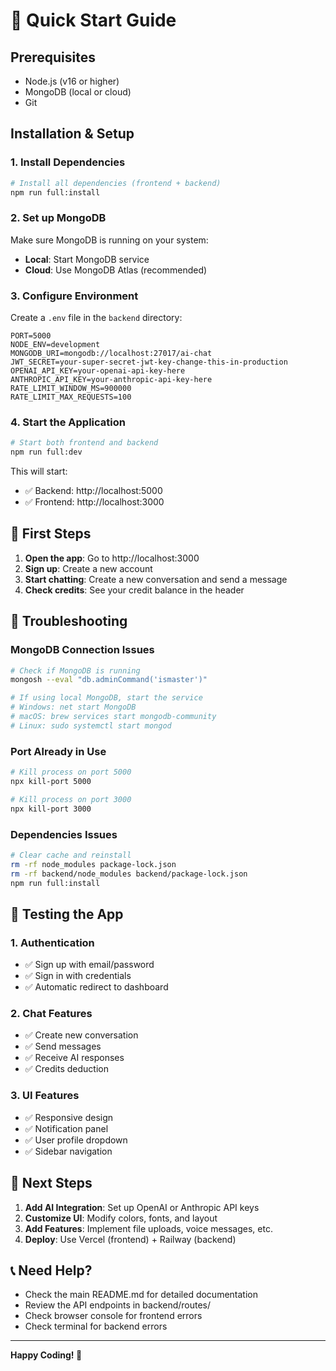 # 🚀 Quick Start Guide

## Prerequisites
- Node.js (v16 or higher)
- MongoDB (local or cloud)
- Git

## Installation & Setup

### 1. Install Dependencies
```bash
# Install all dependencies (frontend + backend)
npm run full:install
```

### 2. Set up MongoDB
Make sure MongoDB is running on your system:
- **Local**: Start MongoDB service
- **Cloud**: Use MongoDB Atlas (recommended)

### 3. Configure Environment
Create a `.env` file in the `backend` directory:
```env
PORT=5000
NODE_ENV=development
MONGODB_URI=mongodb://localhost:27017/ai-chat
JWT_SECRET=your-super-secret-jwt-key-change-this-in-production
OPENAI_API_KEY=your-openai-api-key-here
ANTHROPIC_API_KEY=your-anthropic-api-key-here
RATE_LIMIT_WINDOW_MS=900000
RATE_LIMIT_MAX_REQUESTS=100
```

### 4. Start the Application
```bash
# Start both frontend and backend
npm run full:dev
```

This will start:
- ✅ Backend: http://localhost:5000
- ✅ Frontend: http://localhost:3000

## 🎯 First Steps

1. **Open the app**: Go to http://localhost:3000
2. **Sign up**: Create a new account
3. **Start chatting**: Create a new conversation and send a message
4. **Check credits**: See your credit balance in the header

## 🔧 Troubleshooting

### MongoDB Connection Issues
```bash
# Check if MongoDB is running
mongosh --eval "db.adminCommand('ismaster')"

# If using local MongoDB, start the service
# Windows: net start MongoDB
# macOS: brew services start mongodb-community
# Linux: sudo systemctl start mongod
```

### Port Already in Use
```bash
# Kill process on port 5000
npx kill-port 5000

# Kill process on port 3000
npx kill-port 3000
```

### Dependencies Issues
```bash
# Clear cache and reinstall
rm -rf node_modules package-lock.json
rm -rf backend/node_modules backend/package-lock.json
npm run full:install
```

## 📱 Testing the App

### 1. Authentication
- ✅ Sign up with email/password
- ✅ Sign in with credentials
- ✅ Automatic redirect to dashboard

### 2. Chat Features
- ✅ Create new conversation
- ✅ Send messages
- ✅ Receive AI responses
- ✅ Credits deduction

### 3. UI Features
- ✅ Responsive design
- ✅ Notification panel
- ✅ User profile dropdown
- ✅ Sidebar navigation

## 🚀 Next Steps

1. **Add AI Integration**: Set up OpenAI or Anthropic API keys
2. **Customize UI**: Modify colors, fonts, and layout
3. **Add Features**: Implement file uploads, voice messages, etc.
4. **Deploy**: Use Vercel (frontend) + Railway (backend)

## 📞 Need Help?

- Check the main README.md for detailed documentation
- Review the API endpoints in backend/routes/
- Check browser console for frontend errors
- Check terminal for backend errors

---

**Happy Coding! 🎉**
